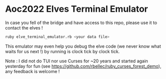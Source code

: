 # Aoc2022 Elves Terminal Emulator

In case you fell of the bridge and have access to this repo, please use it to contact the elves !

```sh
ruby elve_terminal_emulator.rb <your data file>
```

This emulator may even help you debug the elve code (we never know what waits for us next !) by running is clock tick by clock tick.

Note : I did not do TUI nor use Curses for ~20 years and started again yesterday for fun (see https://github.com/rbellec/ruby_curses_forest_demo), any feedback is welcome !
